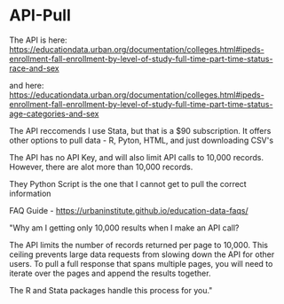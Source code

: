 # API-Pull

The API is here: https://educationdata.urban.org/documentation/colleges.html#ipeds-enrollment-fall-enrollment-by-level-of-study-full-time-part-time-status-race-and-sex

and here: https://educationdata.urban.org/documentation/colleges.html#ipeds-enrollment-fall-enrollment-by-level-of-study-full-time-part-time-status-age-categories-and-sex

The API reccomends I use Stata, but that is a $90 subscription. 
It offers other options to pull data - R, Pyton, HTML, and just downloading CSV's

The API has no API Key, and will also limit API calls to 10,000 records. However, there are alot more than 10,000 records. 

They Python Script is the one that I cannot get to pull the correct information


FAQ Guide - https://urbaninstitute.github.io/education-data-faqs/

"Why am I getting only 10,000 results when I make an API call?

The API limits the number of records returned per page to 10,000. This ceiling prevents large data requests from slowing down the API for other users. To pull a full response that spans multiple pages, you will need to iterate over the pages and append the results together.

The R and Stata packages handle this process for you."
